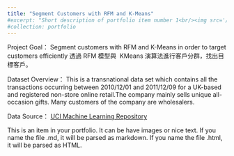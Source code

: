 ```yaml
---
title: "Segment Customers with RFM and K-Means"
#excerpt: "Short description of portfolio item number 1<br/><img src='/images/500x300.png'>"
#collection: portfolio
---
```


Project Goal：
Segment customers with RFM and K-Means in order to target customers efficiently
透過 RFM 模型與  KMeans 演算法進行客戶分群，找出目標客戶。

Dataset Overview：
This is a transnational data set which contains all the transactions occurring between 2010/12/01 and 2011/12/09 for a UK-based and registered non-store online retail.The company mainly sells unique all-occasion gifts. Many customers of the company are wholesalers.

Data Source：
[UCI Machine Learning Repository](https://archive.ics.uci.edu/dataset/352/online+retail)

This is an item in your portfolio. It can be have images or nice text. If you name the file .md, it will be parsed as markdown. If you name the file .html, it will be parsed as HTML. 
